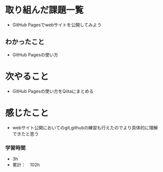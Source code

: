 # 取り組んだ課題一覧
- GitHub Pagesでwebサイトを公開してみよう

## わかったこと
- GitHub Pagesの使い方

# 次やること
- GitHub Pagesの使い方をQiitaにまとめる

# 感じたこと
- webサイト公開においてのgit,githubの練習も行えたのでより具体的に理解できたと思う


### 学習時間
- 3h
- 累計：　102h